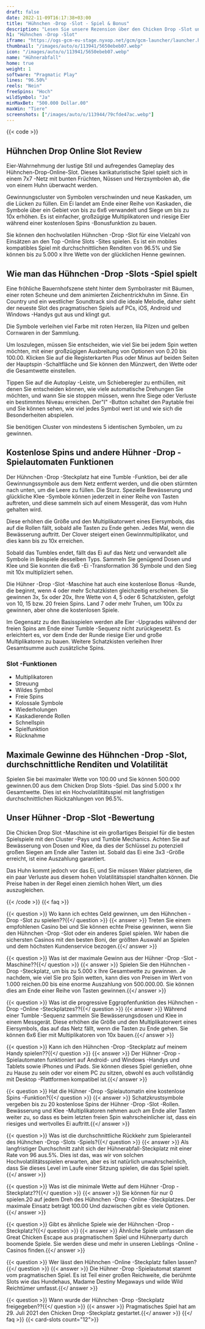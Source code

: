 ```yaml
---
draft: false
date: 2022-11-09T16:17:38+03:00
title: "Hühnchen -Drop -Slot - Spiel & Bonus"
description: "Lesen Sie unsere Rezension über den Chicken Drop -Slot und entdecken Sie das Gameplay und die Funktionen dieses lustigen Spiels. Sie werden auch sehen, wo Sie mit dem besten Casino -Bonus spielen können."
h1: "Hühnchen -Drop -Slot"
iframe: "https://ogs-gcm-eu-stage.nyxop.net/gcm/gcm-launcher/launcher.html?gameUrl=https%3A%2F%2Fnyx.prerelease-env.biz%2Fgs2c%2Fcommon%2Fgames-html5%2Fnyx-game-loader.html%3Fenvid%3Deur%26stage%3D1&gameid=vs20chickdrop&operatorid=241&sessionid=Free%3Avs5vndegpuq5ahp8e5djqkgorp5&currency=USD&lang=en_us&mode=demo&device=desktop&lobbyurl=&ogsgameid=1510198"
thumbnail: "/images/auto/o/113941/5650ebeb07.webp"
icon: "/images/auto/o/113941/5650ebeb07.webp"
name: "Hühnerabfall"
home: true
weight: 1
software: "Pragmatic Play"
lines: "96.50%"
reels: "Nein"
freeSpins: "Hoch"
wildSymbol: "Ja"
minMaxBet: "500.000 Dollar.00"
maxWin: "Tiere"
screenshots: ["/images/auto/o/113944/79cfde47ac.webp"]
---
```


{{< code >}}<h2>Hühnchen Drop Online Slot Review</h2><p>Eier-Wahrnehmung der lustige Stil und aufregendes Gameplay des Hühnchen-Drop-Online-Slot. Dieses karikaturistische Spiel spielt sich in einem 7x7 -Netz mit bunten Früchten, Nüssen und Herzsymbolen ab, die von einem Huhn überwacht werden.</p><p>Gewinnungscluster von Symbolen verschwinden und neue Kaskaden, um die Lücken zu füllen. Ein Ei landet am Ende einer Reihe von Kaskaden, die Symbole über ein Gebiet von bis zu 6x6 verwandelt und Siege um bis zu 10x erhöhen. Es ist einfacher, großzügige Multiplikatoren und riesige Eier während einer kostenlosen Spins -Bonusfunktion zu bauen.</p><p>Sie können den hochvolatilen Hühnchen -Drop -Slot für eine Vielzahl von Einsätzen an den Top -Online Slots -Sites spielen. Es ist ein mobiles kompatibles Spiel mit durchschnittlichen Renditen von 96.5% und Sie können bis zu 5.000 x Ihre Wette von der glücklichen Henne gewinnen.</p><h2>Wie man das Hühnchen -Drop -Slots -Spiel spielt</h2><p>Eine fröhliche Bauernhofszene steht hinter dem Symbolraster mit Bäumen, einer roten Scheune und dem animierten Zeichentrickhuhn im Sinne. Ein Country und ein westlicher Soundtrack sind die ideale Melodie, daher sieht der neueste Slot des pragmatischen Spiels auf PCs, iOS, Android und Windows -Handys gut aus und klingt gut.</p><p>Die Symbole verleihen viel Farbe mit roten Herzen, lila Pilzen und gelben Cornwaren in der Sammlung.</p><p>Um loszulegen, müssen Sie entscheiden, wie viel Sie bei jedem Spin wetten möchten, mit einer großzügigen Ausbreitung von Optionen von 0.20 bis 100.00. Klicken Sie auf die Registerkarten Plus oder Minus auf beiden Seiten der Hauptspin -Schaltfläche und Sie können den Münzwert, den Wette oder die Gesamtwette einstellen.</p><p>Tippen Sie auf die Autoplay -Leiste, um Schieberegler zu enthüllen, mit denen Sie entscheiden können, wie viele automatische Drehungen Sie möchten, und wann Sie sie stoppen müssen, wenn Ihre Siege oder Verluste ein bestimmtes Niveau erreichen. Der"I" -Button schaltet den Paytable frei und Sie können sehen, wie viel jedes Symbol wert ist und wie sich die Besonderheiten abspielen.</p><p>Sie benötigen Cluster von mindestens 5 identischen Symbolen, um zu gewinnen.</p><h2>Kostenlose Spins und andere Hühner -Drop -Spielautomaten Funktionen</h2><p>Der Hühnchen -Drop -Steckplatz hat eine Tumble -Funktion, bei der alle Gewinnungssymbole aus dem Netz entfernt werden, und die oben stürmten nach unten, um die Leere zu füllen. Die Sturz. Spezielle Bewässerung und glückliche Klee -Symbole können jederzeit in einer Reihe von Tasten auftreten, und diese sammeln sich auf einem Messgerät, das vom Huhn gehalten wird.</p><p>Diese erhöhen die Größe und den Multiplikatorwert eines Eiersymbols, das auf die Rollen fällt, sobald alle Tasten zu Ende gehen. Jedes Mal, wenn die Bewässerung auftritt. Der Clover steigert einen Gewinnmultiplikator, und dies kann bis zu 10x erreichen.</p><p>Sobald das Tumbles endet, fällt das Ei auf das Netz und verwandelt alle Symbole in Beispiele desselben Typs. Sammeln Sie genügend Dosen und Klee und Sie konnten die 6x6 -Ei -Transformation 36 Symbole und den Sieg mit 10x multipliziert sehen.</p><p>Die Hühner -Drop -Slot -Maschine hat auch eine kostenlose Bonus -Runde, die beginnt, wenn 4 oder mehr Schatzkisten gleichzeitig erscheinen. Sie gewinnen 3x, 5x oder 20x, Ihre Wette von 4, 5 oder 6 Schatzkisten, gefolgt von 10, 15 bzw. 20 freien Spins. Land 7 oder mehr Truhen, um 100x zu gewinnen, aber ohne die kostenlosen Spiele.</p><p>Im Gegensatz zu den Basisspielen werden alle Eier -Upgrades während der freien Spins am Ende einer Tumble -Sequenz nicht zurückgesetzt. Es erleichtert es, vor dem Ende der Runde riesige Eier und große Multiplikatoren zu bauen. Weitere Schatzkisten verleihen Ihrer Gesamtsumme auch zusätzliche Spins.</p><h3>
Slot -Funktionen</h3><ul>
<li></span>
Multiplikatoren</li>
<li></span>
Streuung</li>
<li></span>
Wildes Symbol</li>
<li></span>
Freie Spins</li>
<li></span>
Kolossale Symbole</li>
<li></span>
Wiederholungen</li>
<li></span>
Kaskadierende Rollen</li>
<li></span>
Schnellspin</li>
<li></span>
Spielfunktion</li>
<li></span>
Rücknahme</li></ul><h2>Maximale Gewinne des Hühnchen -Drop -Slot, durchschnittliche Renditen und Volatilität</h2><p>Spielen Sie bei maximaler Wette von 100.00 und Sie können 500.000 gewinnen.00 aus dem Chicken Drop Slots -Spiel. Das sind 5.000 x Ihr Gesamtwette. Dies ist ein Hochvolatilitätsspiel mit langfristigen durchschnittlichen Rückzahlungen von 96.5%.</p><h2>Unser Hühner -Drop -Slot -Bewertung</h2><p>Die Chicken Drop Slot -Maschine ist ein großartiges Beispiel für die besten Spielspiele mit den Cluster -Pays und Tumble Mechanics. Achten Sie auf Bewässerung von Dosen und Klee, da dies der Schlüssel zu potenziell großen Siegen am Ende aller Tasten ist. Sobald das Ei eine 3x3 -Größe erreicht, ist eine Auszahlung garantiert.</p><p>Das Huhn kommt jedoch vor das Ei, und Sie müssen Waker platzieren, die ein paar Verluste aus diesem hohen Volatilitätsspiel standhalten können. Die Preise haben in der Regel einen ziemlich hohen Wert, um dies auszugleichen.</p>
{{< /code >}}
{{< faq >}}

{{< question >}} Wo kann ich echtes Geld gewinnen, um den Hühnchen -Drop -Slot zu spielen??{{</ question >}}
{{< answer >}} Treten Sie einem empfohlenen Casino bei und Sie können echte Preise gewinnen, wenn Sie den Hühnchen -Drop -Slot oder ein anderes Spiel spielen. Wir haben die sichersten Casinos mit den besten Boni, der größten Auswahl an Spielen und dem höchsten Kundenservice bezogen.{{</ answer >}}

{{< question >}} Was ist der maximale Gewinn aus der Hühner -Drop -Slot -Maschine??{{</ question >}}
{{< answer >}} Spielen Sie den Hühnchen -Drop -Steckplatz, um bis zu 5.000 x Ihre Gesamtwette zu gewinnen. Je nachdem, wie viel Sie pro Spin wetten, kann dies von Preisen im Wert von 1.000 reichen.00 bis eine enorme Auszahlung von 500.000.00.  Sie können dies am Ende einer Reihe von Tasten gewinnen.{{</ answer >}}

{{< question >}} Was ist die progressive Eggropfenfunktion des Hühnchen -Drop -Online -Steckplatzes??{{</ question >}}
{{< answer >}} Während einer Tumble -Sequenz sammeln Sie Bewässerungsdosen und Klee in einem Messgerät. Diese erhöhen die Größe und den Multiplikatorwert eines Eiersymbols, das auf das Netz fällt, wenn die Tasten zu Ende gehen. Sie können 6x6 Eier mit Multiplikatoren von 10x bauen.{{</ answer >}}

{{< question >}} Kann ich den Hühnchen -Drop -Steckplatz auf meinem Handy spielen??{{</ question >}}
{{< answer >}} Der Hühner -Drop -Spielautomaten funktioniert auf Android- und Windows -Handys und Tablets sowie iPhones und iPads. Sie können dieses Spiel genießen, ohne zu Hause zu sein oder vor einem PC zu sitzen, obwohl es auch vollständig mit Desktop -Plattformen kompatibel ist.{{</ answer >}}

{{< question >}} Hat die Hühner -Drop -Spielautomatin eine kostenlose Spins -Funktion?{{</ question >}}
{{< answer >}} Schatzkrustsymbole vergeben bis zu 20 kostenlose Spins der Hühner -Drop -Slot -Rollen. Bewässerung und Klee -Multiplikatoren nehmen auch am Ende aller Tasten weiter zu, so dass es beim letzten freien Spin wahrscheinlicher ist, dass ein riesiges und wertvolles Ei auftritt.{{</ answer >}}

{{< question >}} Was ist die durchschnittliche Rückkehr zum Spieleranteil des Hühnchen -Drop -Slots -Spiels?{{</ question >}}
{{< answer >}} Als langfristiger Durchschnitt zahlt sich der Hühnerabfall-Steckplatz mit einer Rate von 96 aus.5%. Dies ist das, was wir von solchen Hochvolatilitätsspielen erwarten, aber es ist natürlich unwahrscheinlich, dass Sie dieses Level im Laufe einer Sitzung spielen, die das Spiel spielt.{{</ answer >}}

{{< question >}} Was ist die minimale Wette auf dem Hühner -Drop -Steckplatz??{{</ question >}}
{{< answer >}} Sie können für nur 0 spielen.20 auf jedem Dreh des Hühnchen -Drop -Online -Steckplatzes. Der maximale Einsatz beträgt 100.00 Und dazwischen gibt es viele Optionen.{{</ answer >}}

{{< question >}} Gibt es ähnliche Spiele wie der Hühnchen -Drop -Steckplatz?{{</ question >}}
{{< answer >}} Ähnliche Spiele umfassen die Great Chicken Escape aus pragmatischem Spiel und Hühnerparty durch boomende Spiele. Sie werden diese und mehr in unseren Lieblings -Online -Casinos finden.{{</ answer >}}

{{< question >}} Wer lässt den Hühnchen -Online -Steckplatz fallen lassen?{{</ question >}}
{{< answer >}} Die Hühner -Drop -Spielautomat stammt vom pragmatischen Spiel. Es ist Teil einer großen Reichweite, die berühmte Slots wie das Hundehaus, Madame Destiny Megaways und wilde Wild Reichtümer umfasst.{{</ answer >}}

{{< question >}} Wann wurde der Hühnchen -Drop -Steckplatz freigegeben??{{</ question >}}
{{< answer >}} Pragmatisches Spiel hat am 29. Juli 2021 den Chicken Drop -Steckplatz gestartet.{{</ answer >}}
{{</ faq >}}
{{< card-slots count="12">}}